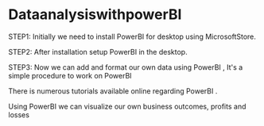 # DataanalysiswithpowerBI
STEP1: Initially we need to install PowerBI for desktop using MicrosoftStore.

STEP2: After installation setup PowerBI in the desktop.

STEP3: Now we can add and format our own data using PowerBI , It's a simple procedure to work on PowerBI

There is numerous tutorials available online regarding PowerBI .

Using PowerBI we can visualize our own business outcomes, profits and losses 



     

